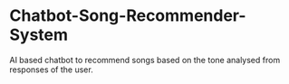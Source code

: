 # Chatbot-Song-Recommender-System
AI based chatbot to recommend songs based on the tone analysed from responses of the user.
